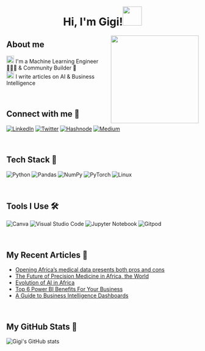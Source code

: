 <!--
**gigikenneth/gigikenneth** is a ✨ _special_ ✨ repository because its `README.md` (this file) appears on your GitHub profile.

Here are some ideas to get you started:

- 🔭 I’m currently working on 🤔
- 🌱 I’m currently learning  NLP, MLOps
- 👯 I’m looking to collaborate on ...
- 🤔 I’m looking for help with ...
- 💬 Ask me about ...
- 📫 How to reach me: gigikennneth7@gmail.com
- 😄 Pronouns: she/her
- ⚡ Fun fact: I love chocolate 🍫
-->
<h1 align="center">Hi, I'm Gigi!<img src="https://media.giphy.com/media/mGcNjsfWAjY5AEZNw6/giphy.gif" width="50"></h1>
<img align='right' src="https://acegif.com/wp-content/uploads/cat-typing-2.gif" width="230">

## About me
<img height="20" src="https://acegif.com/wp-content/uploads/2020/b72nv6/partyparrt-30.gif"> I'm a Machine Learning Engineer 👩🏽‍💻 & Community Builder 👥 <br>
<img height="20" src="https://acegif.com/wp-content/uploads/2020/b72nv6/partyparrt-30.gif"> I write articles on AI & Business Intelligence <br>

<br>

## Connect with me 🤩

[<img alt="LinkedIn" src="https://img.shields.io/badge/LinkedIn-86888A?style=for-the-badge&logo=linkedin&logoColor=white" />](https://linkedin.com/in/gigikenneth)
[<img alt="Twitter" src="https://img.shields.io/badge/Twitter-1DA1F2?style=for-the-badge&logo=twitter&logoColor=white" />](https://twitter.com/gigi_kenneth)
[<img alt="Hashnode" src="https://img.shields.io/badge/Hashnode-2962FF?style=for-the-badge&logo=hashnode&logoColor=white" />](https://bluegenes.hashnode.dev/)
[<img alt="Medium" src="https://img.shields.io/badge/Medium-0A0A0A?style=for-the-badge&logo=medium&logoColor=white" />](https://medium.com/@bluegenes)

<br>

## Tech Stack 🚀
![Python](https://img.shields.io/badge/python-3670A0?style=for-the-badge&logo=python&logoColor=ffdd54)
![Pandas](https://img.shields.io/badge/pandas-%23150458.svg?style=for-the-badge&logo=pandas&logoColor=white)
![NumPy](https://img.shields.io/badge/numpy-%23013243.svg?style=for-the-badge&logo=numpy&logoColor=white)
![PyTorch](https://img.shields.io/badge/PyTorch-%23EE4C2C.svg?style=for-the-badge&logo=PyTorch&logoColor=white)
![Linux](https://img.shields.io/badge/Linux-FCC624?style=for-the-badge&logo=linux&logoColor=black)

<br>

## Tools I Use 🛠️

![Canva](https://img.shields.io/badge/Canva-%2300C4CC.svg?style=for-the-badge&logo=Canva&logoColor=white)
![Visual Studio Code](https://img.shields.io/badge/Visual%20Studio%20Code-0078d7.svg?style=for-the-badge&logo=visual-studio-code&logoColor=white)
![Jupyter Notebook](https://img.shields.io/badge/jupyter-%23FA0F00.svg?style=for-the-badge&logo=jupyter&logoColor=white)
![Gitpod](https://img.shields.io/badge/gitpod-%23FA0F00.svg?style=for-the-badge&logo=gitpod&logoColor=white)

<br>

## My Recent Articles 📝

- [Opening Africa’s medical data presents both pros and cons](https://www.the-yuan.com/337/Opening-Africa-s-medical-data-presents-both-pros-and-cons.html)
- [The Future of Precision Medicine in Africa, the World](https://www.the-yuan.com/305/The-Future-of-Precision-Medicine-in-Africa-the-World.html)
- [Evolution of AI in Africa](https://www.the-yuan.com/159/Evolution-of-AI-in-Africa.html)
- [Top 6 Power BI Benefits For Your Business](https://blog.panoply.io/benefits-of-power-bi)
- [A Guide to Business Intelligence Dashboards](https://www.plutora.com/blog/guide-business-intelligence-dashboards)


<br>

## My GitHub Stats 👀
![Gigi's GitHub stats](https://github-readme-stats.vercel.app/api?username=gigikenneth&theme=cobalt&show_icons=true)
